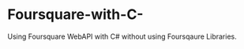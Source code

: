 Foursquare-with-C-
==================

Using Foursquare WebAPI with C# without using Foursqaure Libraries.
